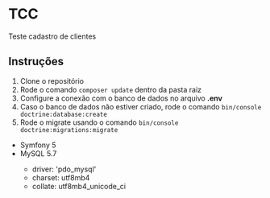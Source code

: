 # TCC
Teste cadastro de clientes

## Instruções ##

<ol>
  <li>Clone o repositório</li>
  <li>Rode o comando <code>composer update</code> dentro da pasta raiz</li>
  <li>Configure a conexão com o banco de dados no arquivo <b>.env</b></li>
  <li>Caso o banco de dados não estiver criado, rode o comando <code>bin/console doctrine:database:create</code></li>
  <li>Rode o migrate usando o comando <code>bin/console doctrine:migrations:migrate</code></li>
</ol>

<ul>
  <li>Symfony 5</li>
  
  <li>MySQL 5.7</li>
    <ul>
      <li>driver: 'pdo_mysql'</li>
      <li>charset: utf8mb4</li>
      <li>collate: utf8mb4_unicode_ci</li>
    </ul>
</ul>
